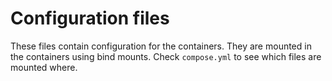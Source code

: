 # Configuration files

These files contain configuration for the containers. They are mounted in the
containers using bind mounts. Check `compose.yml` to see which files are mounted
where.
